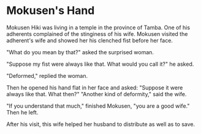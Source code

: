 # Mokusen's Hand

Mokusen Hiki was living in a temple in the province of Tamba. One of his adherents complained of the stinginess of his wife. Mokusen visited the adherent's wife and showed her his clenched fist before her face.

"What do you mean by that?" asked the surprised woman.

"Suppose my fist were always like that. What would you call it?" he asked.

"Deformed," replied the woman.

Then he opened his hand flat in her face and asked: "Suppose it were always like that. What then?" "Another kind of deformity," said the wife.

"If you understand that much," finished Mokusen, "you are a good wife." Then he left.

After his visit, this wife helped her husband to distribute as well as to save.
